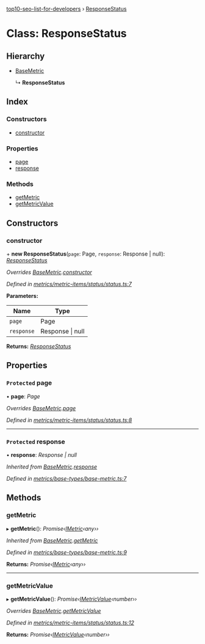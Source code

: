[top10-seo-list-for-developers](../README.md) › [ResponseStatus](responsestatus.md)

# Class: ResponseStatus

## Hierarchy

* [BaseMetric](basemetric.md)

  ↳ **ResponseStatus**

## Index

### Constructors

* [constructor](responsestatus.md#constructor)

### Properties

* [page](responsestatus.md#protected-page)
* [response](responsestatus.md#protected-response)

### Methods

* [getMetric](responsestatus.md#getmetric)
* [getMetricValue](responsestatus.md#getmetricvalue)

## Constructors

###  constructor

\+ **new ResponseStatus**(`page`: Page, `response`: Response | null): *[ResponseStatus](responsestatus.md)*

*Overrides [BaseMetric](basemetric.md).[constructor](basemetric.md#constructor)*

*Defined in [metrics/metric-items/status/status.ts:7](https://github.com/deepcrawl/top10-seo-list-for-developer/blob/38108d7/src/metrics/metric-items/status/status.ts#L7)*

**Parameters:**

Name | Type |
------ | ------ |
`page` | Page |
`response` | Response &#124; null |

**Returns:** *[ResponseStatus](responsestatus.md)*

## Properties

### `Protected` page

• **page**: *Page*

*Overrides [BaseMetric](basemetric.md).[page](basemetric.md#protected-page)*

*Defined in [metrics/metric-items/status/status.ts:8](https://github.com/deepcrawl/top10-seo-list-for-developer/blob/38108d7/src/metrics/metric-items/status/status.ts#L8)*

___

### `Protected` response

• **response**: *Response | null*

*Inherited from [BaseMetric](basemetric.md).[response](basemetric.md#protected-response)*

*Defined in [metrics/base-types/base-metric.ts:7](https://github.com/deepcrawl/top10-seo-list-for-developer/blob/38108d7/src/metrics/base-types/base-metric.ts#L7)*

## Methods

###  getMetric

▸ **getMetric**(): *Promise‹[IMetric](../interfaces/imetric.md)‹any››*

*Inherited from [BaseMetric](basemetric.md).[getMetric](basemetric.md#getmetric)*

*Defined in [metrics/base-types/base-metric.ts:9](https://github.com/deepcrawl/top10-seo-list-for-developer/blob/38108d7/src/metrics/base-types/base-metric.ts#L9)*

**Returns:** *Promise‹[IMetric](../interfaces/imetric.md)‹any››*

___

###  getMetricValue

▸ **getMetricValue**(): *Promise‹[IMetricValue](../interfaces/imetricvalue.md)‹number››*

*Overrides [BaseMetric](basemetric.md).[getMetricValue](basemetric.md#abstract-getmetricvalue)*

*Defined in [metrics/metric-items/status/status.ts:12](https://github.com/deepcrawl/top10-seo-list-for-developer/blob/38108d7/src/metrics/metric-items/status/status.ts#L12)*

**Returns:** *Promise‹[IMetricValue](../interfaces/imetricvalue.md)‹number››*
